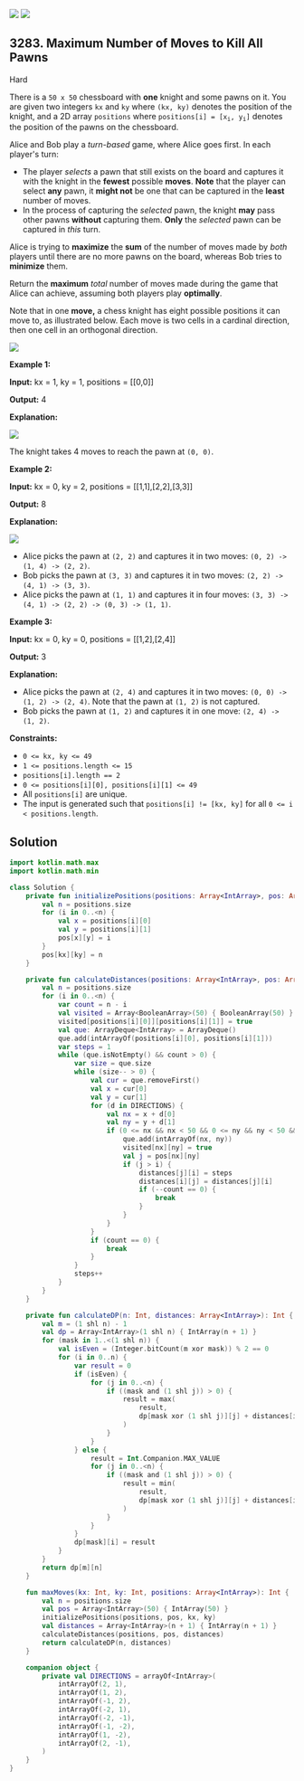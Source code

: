 [![](https://img.shields.io/github/stars/javadev/LeetCode-in-Kotlin?label=Stars&style=flat-square)](https://github.com/javadev/LeetCode-in-Kotlin)
[![](https://img.shields.io/github/forks/javadev/LeetCode-in-Kotlin?label=Fork%20me%20on%20GitHub%20&style=flat-square)](https://github.com/javadev/LeetCode-in-Kotlin/fork)

## 3283\. Maximum Number of Moves to Kill All Pawns

Hard

There is a `50 x 50` chessboard with **one** knight and some pawns on it. You are given two integers `kx` and `ky` where `(kx, ky)` denotes the position of the knight, and a 2D array `positions` where <code>positions[i] = [x<sub>i</sub>, y<sub>i</sub>]</code> denotes the position of the pawns on the chessboard.

Alice and Bob play a _turn-based_ game, where Alice goes first. In each player's turn:

*   The player _selects_ a pawn that still exists on the board and captures it with the knight in the **fewest** possible **moves**. **Note** that the player can select **any** pawn, it **might not** be one that can be captured in the **least** number of moves.
*   In the process of capturing the _selected_ pawn, the knight **may** pass other pawns **without** capturing them. **Only** the _selected_ pawn can be captured in _this_ turn.

Alice is trying to **maximize** the **sum** of the number of moves made by _both_ players until there are no more pawns on the board, whereas Bob tries to **minimize** them.

Return the **maximum** _total_ number of moves made during the game that Alice can achieve, assuming both players play **optimally**.

Note that in one **move,** a chess knight has eight possible positions it can move to, as illustrated below. Each move is two cells in a cardinal direction, then one cell in an orthogonal direction.

![](https://assets.leetcode.com/uploads/2024/08/01/chess_knight.jpg)

**Example 1:**

**Input:** kx = 1, ky = 1, positions = \[\[0,0]]

**Output:** 4

**Explanation:**

![](https://assets.leetcode.com/uploads/2024/08/16/gif3.gif)

The knight takes 4 moves to reach the pawn at `(0, 0)`.

**Example 2:**

**Input:** kx = 0, ky = 2, positions = \[\[1,1],[2,2],[3,3]]

**Output:** 8

**Explanation:**

**![](https://assets.leetcode.com/uploads/2024/08/16/gif4.gif)**

*   Alice picks the pawn at `(2, 2)` and captures it in two moves: `(0, 2) -> (1, 4) -> (2, 2)`.
*   Bob picks the pawn at `(3, 3)` and captures it in two moves: `(2, 2) -> (4, 1) -> (3, 3)`.
*   Alice picks the pawn at `(1, 1)` and captures it in four moves: `(3, 3) -> (4, 1) -> (2, 2) -> (0, 3) -> (1, 1)`.

**Example 3:**

**Input:** kx = 0, ky = 0, positions = \[\[1,2],[2,4]]

**Output:** 3

**Explanation:**

*   Alice picks the pawn at `(2, 4)` and captures it in two moves: `(0, 0) -> (1, 2) -> (2, 4)`. Note that the pawn at `(1, 2)` is not captured.
*   Bob picks the pawn at `(1, 2)` and captures it in one move: `(2, 4) -> (1, 2)`.

**Constraints:**

*   `0 <= kx, ky <= 49`
*   `1 <= positions.length <= 15`
*   `positions[i].length == 2`
*   `0 <= positions[i][0], positions[i][1] <= 49`
*   All `positions[i]` are unique.
*   The input is generated such that `positions[i] != [kx, ky]` for all `0 <= i < positions.length`.

## Solution

```kotlin
import kotlin.math.max
import kotlin.math.min

class Solution {
    private fun initializePositions(positions: Array<IntArray>, pos: Array<IntArray>, kx: Int, ky: Int) {
        val n = positions.size
        for (i in 0..<n) {
            val x = positions[i][0]
            val y = positions[i][1]
            pos[x][y] = i
        }
        pos[kx][ky] = n
    }

    private fun calculateDistances(positions: Array<IntArray>, pos: Array<IntArray>, distances: Array<IntArray>) {
        val n = positions.size
        for (i in 0..<n) {
            var count = n - i
            val visited = Array<BooleanArray>(50) { BooleanArray(50) }
            visited[positions[i][0]][positions[i][1]] = true
            val que: ArrayDeque<IntArray> = ArrayDeque()
            que.add(intArrayOf(positions[i][0], positions[i][1]))
            var steps = 1
            while (que.isNotEmpty() && count > 0) {
                var size = que.size
                while (size-- > 0) {
                    val cur = que.removeFirst()
                    val x = cur[0]
                    val y = cur[1]
                    for (d in DIRECTIONS) {
                        val nx = x + d[0]
                        val ny = y + d[1]
                        if (0 <= nx && nx < 50 && 0 <= ny && ny < 50 && !visited[nx][ny]) {
                            que.add(intArrayOf(nx, ny))
                            visited[nx][ny] = true
                            val j = pos[nx][ny]
                            if (j > i) {
                                distances[j][i] = steps
                                distances[i][j] = distances[j][i]
                                if (--count == 0) {
                                    break
                                }
                            }
                        }
                    }
                    if (count == 0) {
                        break
                    }
                }
                steps++
            }
        }
    }

    private fun calculateDP(n: Int, distances: Array<IntArray>): Int {
        val m = (1 shl n) - 1
        val dp = Array<IntArray>(1 shl n) { IntArray(n + 1) }
        for (mask in 1..<(1 shl n)) {
            val isEven = (Integer.bitCount(m xor mask)) % 2 == 0
            for (i in 0..n) {
                var result = 0
                if (isEven) {
                    for (j in 0..<n) {
                        if ((mask and (1 shl j)) > 0) {
                            result = max(
                                result,
                                dp[mask xor (1 shl j)][j] + distances[i][j],
                            )
                        }
                    }
                } else {
                    result = Int.Companion.MAX_VALUE
                    for (j in 0..<n) {
                        if ((mask and (1 shl j)) > 0) {
                            result = min(
                                result,
                                dp[mask xor (1 shl j)][j] + distances[i][j],
                            )
                        }
                    }
                }
                dp[mask][i] = result
            }
        }
        return dp[m][n]
    }

    fun maxMoves(kx: Int, ky: Int, positions: Array<IntArray>): Int {
        val n = positions.size
        val pos = Array<IntArray>(50) { IntArray(50) }
        initializePositions(positions, pos, kx, ky)
        val distances = Array<IntArray>(n + 1) { IntArray(n + 1) }
        calculateDistances(positions, pos, distances)
        return calculateDP(n, distances)
    }

    companion object {
        private val DIRECTIONS = arrayOf<IntArray>(
            intArrayOf(2, 1),
            intArrayOf(1, 2),
            intArrayOf(-1, 2),
            intArrayOf(-2, 1),
            intArrayOf(-2, -1),
            intArrayOf(-1, -2),
            intArrayOf(1, -2),
            intArrayOf(2, -1),
        )
    }
}
```